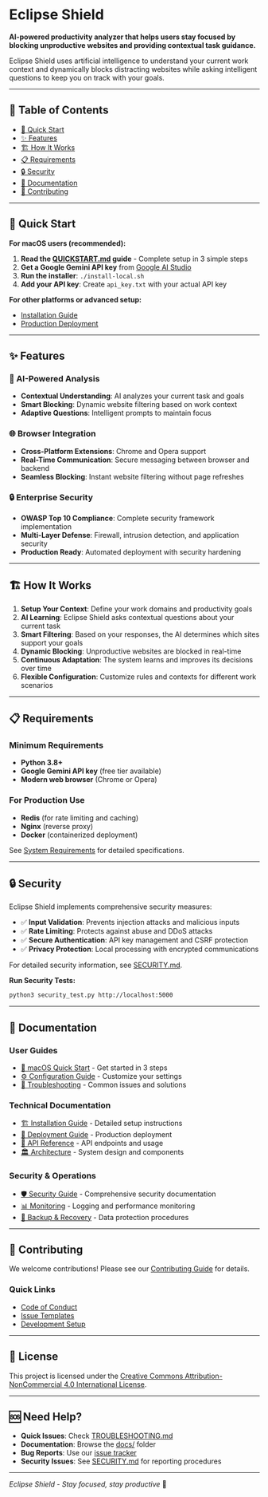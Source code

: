 # Eclipse Shield

**AI-powered productivity analyzer that helps users stay focused by blocking unproductive websites and providing contextual task guidance.**

Eclipse Shield uses artificial intelligence to understand your current work context and dynamically blocks distracting websites while asking intelligent questions to keep you on track with your goals.

---

## 🎩 Table of Contents

- [🚀 Quick Start](#-quick-start)
- [✨ Features](#-features)
- [🏗️ How It Works](#️-how-it-works)
- [📋 Requirements](#-requirements)
- [🔒 Security](#-security)
- [📖 Documentation](#-documentation)
- [🤝 Contributing](#-contributing)

---

## 🚀 Quick Start

**For macOS users (recommended):**

1. **Read the [QUICKSTART.md](QUICKSTART.md) guide** - Complete setup in 3 simple steps
2. **Get a Google Gemini API key** from [Google AI Studio](https://aistudio.google.com/)
3. **Run the installer**: `./install-local.sh`
4. **Add your API key**: Create `api_key.txt` with your actual API key

**For other platforms or advanced setup:**
- [Installation Guide](docs/INSTALLATION.md)
- [Production Deployment](docs/DEPLOYMENT.md)

---

## ✨ Features

### 🧠 AI-Powered Analysis
- **Contextual Understanding**: AI analyzes your current task and goals
- **Smart Blocking**: Dynamic website filtering based on work context
- **Adaptive Questions**: Intelligent prompts to maintain focus

### 🌐 Browser Integration
- **Cross-Platform Extensions**: Chrome and Opera support
- **Real-Time Communication**: Secure messaging between browser and backend
- **Seamless Blocking**: Instant website filtering without page refreshes

### 🔒 Enterprise Security
- **OWASP Top 10 Compliance**: Complete security framework implementation
- **Multi-Layer Defense**: Firewall, intrusion detection, and application security
- **Production Ready**: Automated deployment with security hardening

---

## 🏗️ How It Works

1. **Setup Your Context**: Define your work domains and productivity goals
2. **AI Learning**: Eclipse Shield asks contextual questions about your current task
3. **Smart Filtering**: Based on your responses, the AI determines which sites support your goals
4. **Dynamic Blocking**: Unproductive websites are blocked in real-time
5. **Continuous Adaptation**: The system learns and improves its decisions over time
6. **Flexible Configuration**: Customize rules and contexts for different work scenarios

---

## 📋 Requirements

### Minimum Requirements
- **Python 3.8+**
- **Google Gemini API key** (free tier available)
- **Modern web browser** (Chrome or Opera)

### For Production Use
- **Redis** (for rate limiting and caching)
- **Nginx** (reverse proxy)
- **Docker** (containerized deployment)

See [System Requirements](docs/REQUIREMENTS.md) for detailed specifications.

---

## 🔒 Security

Eclipse Shield implements comprehensive security measures:

- ✅ **Input Validation**: Prevents injection attacks and malicious inputs
- ✅ **Rate Limiting**: Protects against abuse and DDoS attacks  
- ✅ **Secure Authentication**: API key management and CSRF protection
- ✅ **Privacy Protection**: Local processing with encrypted communications

For detailed security information, see [SECURITY.md](SECURITY.md).

**Run Security Tests:**
```bash
python3 security_test.py http://localhost:5000
```

---

## 📖 Documentation

### User Guides
- [🍎 macOS Quick Start](QUICKSTART.md) - Get started in 3 steps
- [⚙️ Configuration Guide](docs/CONFIGURATION.md) - Customize your settings
- [🔧 Troubleshooting](TROUBLESHOOTING.md) - Common issues and solutions

### Technical Documentation
- [🏗️ Installation Guide](docs/INSTALLATION.md) - Detailed setup instructions
- [🚀 Deployment Guide](docs/DEPLOYMENT.md) - Production deployment
- [🔌 API Reference](docs/API.md) - API endpoints and usage
- [🏛️ Architecture](docs/ARCHITECTURE.md) - System design and components

### Security & Operations
- [🛡️ Security Guide](SECURITY.md) - Comprehensive security documentation
- [📊 Monitoring](docs/MONITORING.md) - Logging and performance monitoring
- [🔄 Backup & Recovery](docs/BACKUP.md) - Data protection procedures

---

## 🤝 Contributing

We welcome contributions! Please see our [Contributing Guide](CONTRIBUTING.md) for details.

### Quick Links
- [Code of Conduct](CODE_OF_CONDUCT.md)
- [Issue Templates](.github/ISSUE_TEMPLATE/)
- [Development Setup](docs/DEVELOPMENT.md)

---

## 📄 License

This project is licensed under the [Creative Commons Attribution-NonCommercial 4.0 International License](LICENSE).

---

## 🆘 Need Help?

- **Quick Issues**: Check [TROUBLESHOOTING.md](TROUBLESHOOTING.md)
- **Documentation**: Browse the [docs/](docs/) folder
- **Bug Reports**: Use our [issue tracker](../../issues)
- **Security Issues**: See [SECURITY.md](SECURITY.md) for reporting procedures

---

*Eclipse Shield - Stay focused, stay productive* 🎯

